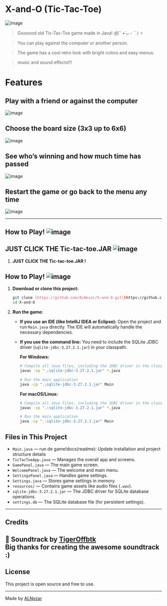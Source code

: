 # X-and-O (Tic-Tac-Toe)

![image](https://github.com/user-attachments/assets/4c9ecadf-3cd6-411f-a3c7-09d1e440c089)

>Goooood old Tic-Tac-Toe game made in Java!  ദ്ദി(˵ •̀ ᴗ - ˵ ) ✧

>You can play against the computer or another person.

>The game has a cool retro look with bright colors and easy menus.

> music and sound effects!!!

# Features

## Play with a friend or against the computer
![image](https://github.com/user-attachments/assets/c27a0a5a-2df7-4fbf-b749-1c7d085b7563)


## Choose the board size (3x3 up to 6x6)
![image](https://github.com/user-attachments/assets/1e89443e-0367-42fc-8ae8-a02a6161c946)

  
## See who’s winning and how much time has passed
  ![image](https://github.com/user-attachments/assets/5fa3e9c2-3772-4a00-ba08-d37c1f3e3dca)

## Restart the game or go back to the menu any time
![image](https://github.com/user-attachments/assets/d22da913-8151-45a0-9476-8cdb2fd9e20b)

---

## How to Play! ![image](https://github.com/user-attachments/assets/a15763c7-6eb1-440b-a854-bc08fed12555)


## JUST CLICK THE  Tic-tac-toe.JAR ![image](https://github.com/user-attachments/assets/a15763c7-6eb1-440b-a854-bc08fed12555)

1.  **JUST CLICK THE  Tic-tac-toe.JAR !**
   

## How to Play! ![image](https://github.com/user-attachments/assets/a15763c7-6eb1-440b-a854-bc08fed12555)

1.  **Download or clone this project:**
    ```sh
    git clone [https://github.com/ALNezar/X-and-O.git](https://github.com/ALNezar/X-and-O.git)
    cd X-and-O
    ```

2.  **Run the game:**
    * **If you use an IDE (like IntelliJ IDEA or Eclipse):**
        Open the project and run `Main.java` directly. The IDE will automatically handle the necessary dependencies.
    * **If you use the command line:**
        You need to include the SQLite JDBC driver (`sqlite-jdbc-3.27.2.1.jar`) in your classpath.

        **For Windows:**
        ```sh
        # Compile all Java files, including the JDBC driver in the classpath
        javac -cp ".;sqlite-jdbc-3.27.2.1.jar" *.java

        # Run the main application
        java -cp ".;sqlite-jdbc-3.27.2.1.jar" Main
        ```
        **For macOS/Linux:**
        ```sh
        # Compile all Java files, including the JDBC driver in the classpath
        javac -cp ".:sqlite-jdbc-3.27.2.1.jar" *.java

        # Run the main application
        java -cp ".:sqlite-jdbc-3.27.2.1.jar" Main
        ```

## Files in This Project

* `Main.java` — run de game!docs(readme): Update installation and project structure details
* `TicTacToeApp.java` — Manages the overall app and screens.
* `GamePanel.java` — The main game screen.
* `WelcomePanel.java` — The welcome and main menu.
* `SettingsPanel.java` — Handles game settings.
* `Settings.java` — Stores game settings in memory.
* `resources/` — Contains game assets like audio files (`.wav`).
* `sqlite-jdbc-3.27.2.1.jar` — The JDBC driver for SQLite database operations.
* `settings.db` — The SQLite database file (for persistent settings).

---

## Credits

🎵 **Soundtrack by [TigerOffbtk](https://www.youtube.com/channel/UC58Ar0632X6zpvv7on1Kjkg)**  
Big thanks for creating the awesome soundtrack :)
---

## License

This project is open source and free to use.

---
Made by [ALNezar](https://github.com/ALNezar)
